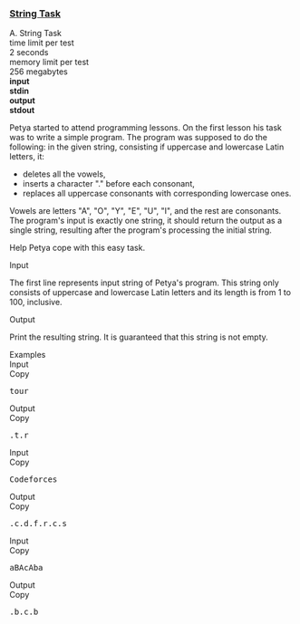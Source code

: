 <h3><a href="https://codeforces.com/contest/118/problem/A" target="_blank" rel="noopener noreferrer">String Task</a></h3>

<div class="header"><div class="title">A. String Task</div><div class="time-limit"><div class="property-title">time limit per test</div>2 seconds</div><div class="memory-limit"><div class="property-title">memory limit per test</div>256 megabytes</div><div class="input-file input-standard" style="font-weight: bold"><div class="property-title">input</div>stdin</div><div class="output-file output-standard" style="font-weight: bold"><div class="property-title">output</div>stdout</div></div><div><p>Petya started to attend programming lessons. On the first lesson his task was to write a simple program. The program was supposed to do the following: in the given string, consisting if uppercase and lowercase Latin letters, it: </p><ul> <li> deletes all the vowels, </li><li> inserts a character "<span class="tex-font-style-tt">.</span>" before each consonant, </li><li> replaces all uppercase consonants with corresponding lowercase ones. </li></ul><p>Vowels are letters "A", "O", "Y", "E", "U", "I", and the rest are consonants. The program's input is exactly one string, it should return the output as a single string, resulting after the program's processing the initial string.</p><p>Help Petya cope with this easy task.</p></div><div class="input-specification"><div class="section-title">Input</div><p>The first line represents input string of Petya's program. This string only consists of uppercase and lowercase Latin letters and its length is from <span class="tex-span">1</span> to <span class="tex-span">100</span>, inclusive.</p></div><div class="output-specification"><div class="section-title">Output</div><p>Print the resulting string. It is guaranteed that this string is not empty.</p></div><div class="sample-tests"><div class="section-title">Examples</div><div class="sample-test"><div class="input"><div class="title">Input<div title="Copy" data-clipboard-target="#id007697304159246113" id="id008912720750145997" class="input-output-copier">Copy</div></div><pre id="id007697304159246113">tour<br></pre></div><div class="output"><div class="title">Output<div title="Copy" data-clipboard-target="#id0044750587067536696" id="id009449549202346164" class="input-output-copier">Copy</div></div><pre id="id0044750587067536696">.t.r<br></pre></div><div class="input"><div class="title">Input<div title="Copy" data-clipboard-target="#id005662499757357704" id="id0047200263747123783" class="input-output-copier">Copy</div></div><pre id="id005662499757357704">Codeforces<br></pre></div><div class="output"><div class="title">Output<div title="Copy" data-clipboard-target="#id007790390473374363" id="id009869405343530177" class="input-output-copier">Copy</div></div><pre id="id007790390473374363">.c.d.f.r.c.s<br></pre></div><div class="input"><div class="title">Input<div title="Copy" data-clipboard-target="#id006876856739601043" id="id00456666138161819" class="input-output-copier">Copy</div></div><pre id="id006876856739601043">aBAcAba<br></pre></div><div class="output"><div class="title">Output<div title="Copy" data-clipboard-target="#id006348939418898266" id="id0022066854597808905" class="input-output-copier">Copy</div></div><pre id="id006348939418898266">.b.c.b<br></pre></div></div></div>